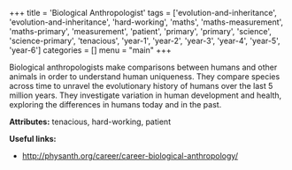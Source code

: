 +++
title = 'Biological Anthropologist'
tags = ['evolution-and-inheritance', 'evolution-and-inheritance', 'hard-working', 'maths', 'maths-measurement', 'maths-primary', 'measurement', 'patient', 'primary', 'primary', 'science', 'science-primary', 'tenacious', 'year-1', 'year-2', 'year-3', 'year-4', 'year-5', 'year-6']
categories = []
menu = "main"
+++

Biological anthropologists make comparisons between humans and other animals in order to understand human uniqueness. They compare species across time to unravel the evolutionary history of humans over the last 5 million years. They investigate variation in human development and health, exploring the differences in humans today and in the past.

<strong>Attributes:</strong> tenacious, hard-working, patient

<strong>Useful links:</strong>
<ul>
 	<li><a href="http://physanth.org/career/career-biological-anthropology/">http://physanth.org/career/career-biological-anthropology/</a></li>
</ul>

